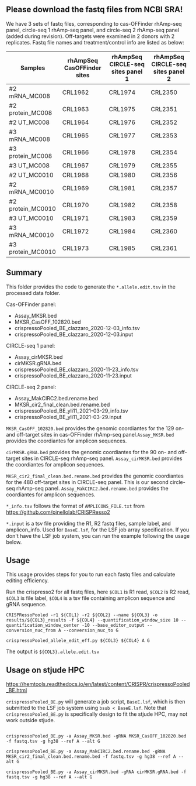 ## Please download the fastq files from NCBI SRA!

We have 3 sets of fastq files, corresponding to cas-OFFinder rhAmp-seq panel, circle-seq 1 rhAmp-seq panel, and circle-seq 2 rhAmp-seq panel (added during revision). Off-targets were examined in 2 donors with 2 replicates. Fastq file names and treatment/control info are listed as below:

| Samples           | rhAmpSeq CasOFFinder sites | rhAmpSeq CIRCLE-seq sites panel 1 | rhAmpSeq CIRCLE-seq sites panel 2 |
|-------------------|----------------------------|-----------------------------------|-----------------------------------|
| #2 mRNA_MC008     | CRL1962                    | CRL1974                           | CRL2350                           |
| #2 protein_MC008  | CRL1963                    | CRL1975                           | CRL2351                           |
| #2 UT_MC008       | CRL1964                    | CRL1976                           | CRL2352                           |
| #3 mRNA_MC008     | CRL1965                    | CRL1977                           | CRL2353                           |
| #3 protein_MC008  | CRL1966                    | CRL1978                           | CRL2354                           |
| #3 UT_MC008       | CRL1967                    | CRL1979                           | CRL2355                           |
| #2 UT_MC0010      | CRL1968                    | CRL1980                           | CRL2356                           |
| #2 mRNA_MC0010    | CRL1969                    | CRL1981                           | CRL2357                           |
| #2 protein_MC0010 | CRL1970                    | CRL1982                           | CRL2358                           |
| #3 UT_MC0010      | CRL1971                    | CRL1983                           | CRL2359                           |
| #3 mRNA_MC0010    | CRL1972                    | CRL1984                           | CRL2360                           |
| #3 protein_MC0010 | CRL1973                    | CRL1985                           | CRL2361                           |

## Summary

This folder provides the code to generate the `*.allele.edit.tsv` in the processed data folder.

Cas-OFFinder panel:

- Assay_MKSR.bed
- MKSR_CasOFF_102820.bed
- crispressoPooled_BE_clazzaro_2020-12-03_info.tsv
- crispressoPooled_BE_clazzaro_2020-12-03.input

CIRCLE-seq 1 panel:

- Assay_cirMKSR.bed
- cirMKSR.gRNA.bed
- crispressoPooled_BE_clazzaro_2020-11-23_info.tsv
- crispressoPooled_BE_clazzaro_2020-11-23.input

CIRCLE-seq 2 panel:

- Assay_MakCIRC2.bed.rename.bed
- MKSR_cir2_final_clean.bed.rename.bed
- crispressoPooled_BE_yli11_2021-03-29_info.tsv
- crispressoPooled_BE_yli11_2021-03-29.input


`MKSR_CasOFF_102820.bed` provides the genomic coordiantes for the 129 on- and off-target sites in cas-OFFinder rhAmp-seq panel.`Assay_MKSR.bed` provides the coordiantes for amplicon sequences. 

`cirMKSR.gRNA.bed` provides the genomic coordiantes for the 90 on- and off-target sites in CIRCLE-seq rhAmp-seq panel. `Assay_cirMKSR.bed`  provides the coordiantes for amplicon sequences.

`MKSR_cir2_final_clean.bed.rename.bed` provides the genomic coordiantes for the 480 off-target sites in CIRCLE-seq panel. This is our second circle-seq rhAmp-seq panel. `Assay_MakCIRC2.bed.rename.bed` provides the coordiantes for amplicon sequences. 

`*_info.tsv` follows the format of `AMPLICONS_FILE.txt` from https://github.com/pinellolab/CRISPResso2

`*.input` is a tsv file providing the R1, R2 fastq files, sample label, and amplicon_info. Used for `BaseE.lsf`, for the LSF job array specification. If you don't have the LSF job system, you can run the example following the usage below. 

## Usage

This usage provides steps for you to run each fastq files and calculate editing efficiency.

Run the crispresso2 for all fastq files, here `$COL1` is R1 read, `$COL2` is R2 read, `$COL3` is file label, `$COL4` is a tsv file containing amplicon sequence and gRNA sequence.

```
CRISPRessoPooled -r1 ${COL1} -r2 ${COL2} --name ${COL3} -o results/${COL3}_results -f ${COL4} --quantification_window_size 10 --quantification_window_center -10 --base_editor_output --conversion_nuc_from A --conversion_nuc_to G

crispressoPooled_allele_edit_eff.py ${COL3} ${COL4} A G 

```

The output is `${COL3}.allele.edit.tsv`

## Usage on stjude HPC

https://hemtools.readthedocs.io/en/latest/content/CRISPR/crispressoPooled_BE.html

`crispressoPooled_BE.py` will generate a job script, `BaseE.lsf`, which is then submitted to the LSF job system using `bsub < BaseE.lsf`. Note that `crispressoPooled_BE.py` is specifically design to fit the stjude HPC, may not work outside stjude. 

```

crispressoPooled_BE.py -a Assay_MKSR.bed -gRNA MKSR_CasOFF_102820.bed -f fastq.tsv -g hg38 --ref A --alt G

crispressoPooled_BE.py -a Assay_MakCIRC2.bed.rename.bed -gRNA MKSR_cir2_final_clean.bed.rename.bed -f fastq.tsv -g hg38 --ref A --alt G

crispressoPooled_BE.py -a Assay_cirMKSR.bed -gRNA cirMKSR.gRNA.bed -f fastq.tsv -g hg38 --ref A --alt G

```
